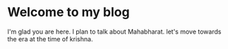# Welcome to my blog

I'm glad you are here. I plan to talk about Mahabharat.
let's move towards the era at the time of krishna.
